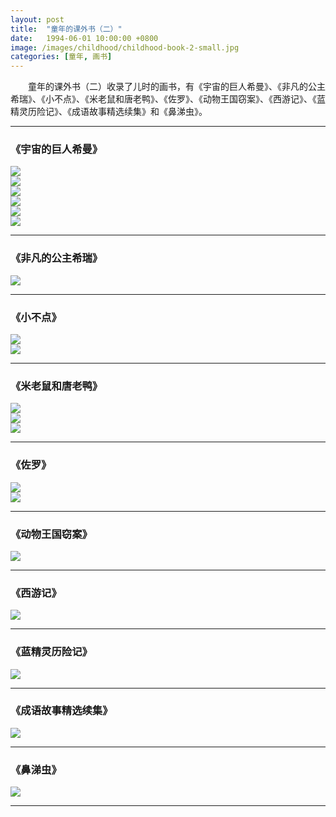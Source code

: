 ```yaml
---
layout: post
title:  "童年的课外书（二）"
date:   1994-06-01 10:00:00 +0800
image: /images/childhood/childhood-book-2-small.jpg
categories: [童年, 画书]
---
```


　　童年的课外书（二）收录了儿时的画书，有《宇宙的巨人希曼》、《非凡的公主希瑞》、《小不点》、《米老鼠和唐老鸭》、《佐罗》、《动物王国窃案》、《西游记》、《蓝精灵历险记》、《成语故事精选续集》和《鼻涕虫》。

------

<h3>《宇宙的巨人希曼》</h3>

<div class="row">
    <div class="col-md-4">
        <a href="{{site.baseurl}}/images/childhood/宇宙的巨人希曼13.jpg" target="_blank">
            <img class="thumbnail" src="{{site.baseurl}}/images/childhood/宇宙的巨人希曼13_s.jpg">
        </a>
    </div>
    <div class="col-md-4">
        <a href="{{site.baseurl}}/images/childhood/宇宙的巨人希曼14.jpg" target="_blank">
            <img class="thumbnail" src="{{site.baseurl}}/images/childhood/宇宙的巨人希曼14_s.jpg">
        </a>
    </div>
    <div class="col-md-4">
        <a href="{{site.baseurl}}/images/childhood/宇宙的巨人希曼15.jpg" target="_blank">
            <img class="thumbnail" src="{{site.baseurl}}/images/childhood/宇宙的巨人希曼15_s.jpg">
        </a>
    </div>
</div>
<div class="row">
    <div class="col-md-4">
        <a href="{{site.baseurl}}/images/childhood/宇宙的巨人希曼16.jpg" target="_blank">
            <img class="thumbnail" src="{{site.baseurl}}/images/childhood/宇宙的巨人希曼16_s.jpg">
        </a>
    </div>
    <div class="col-md-4">
        <a href="{{site.baseurl}}/images/childhood/宇宙的巨人希曼17.jpg" target="_blank">
            <img class="thumbnail" src="{{site.baseurl}}/images/childhood/宇宙的巨人希曼17_s.jpg">
        </a>
    </div>
    <div class="col-md-4">
        <a href="{{site.baseurl}}/images/childhood/宇宙的巨人希曼18.jpg" target="_blank">
            <img class="thumbnail" src="{{site.baseurl}}/images/childhood/宇宙的巨人希曼18_s.jpg">
        </a>
    </div>
</div>

------

<h3>《非凡的公主希瑞》</h3>

<div class="row">
    <div class="col-md-6">
        <a href="{{site.baseurl}}/images/childhood/非凡的公主希瑞2.jpg" target="_blank">
            <img class="thumbnail" src="{{site.baseurl}}/images/childhood/非凡的公主希瑞2_s.jpg">
        </a>
    </div>
    <div class="col-md-6">
    </div>
</div>

------

<h3>《小不点》</h3>

<div class="row">
    <div class="col-md-6">
        <a href="{{site.baseurl}}/images/childhood/小不点 古城遗址.jpg" target="_blank">
            <img class="thumbnail" src="{{site.baseurl}}/images/childhood/小不点 古城遗址_s.jpg">
        </a>
    </div>
    <div class="col-md-6">
        <a href="{{site.baseurl}}/images/childhood/小不点 紧急警报.jpg" target="_blank">
            <img class="thumbnail" src="{{site.baseurl}}/images/childhood/小不点 紧急警报_s.jpg">
        </a>
    </div>
</div>

------

<h3>《米老鼠和唐老鸭》</h3>

<div class="row">
    <div class="col-md-4">
        <a href="{{site.baseurl}}/images/childhood/米老鼠1.jpg" target="_blank">
            <img class="thumbnail" src="{{site.baseurl}}/images/childhood/米老鼠1_s.jpg">
        </a>
    </div>
    <div class="col-md-4">
        <a href="{{site.baseurl}}/images/childhood/米老鼠2.jpg" target="_blank">
            <img class="thumbnail" src="{{site.baseurl}}/images/childhood/米老鼠2_s.jpg">
        </a>
    </div>
    <div class="col-md-4">
        <a href="{{site.baseurl}}/images/childhood/唐老鸭1.jpg" target="_blank">
            <img class="thumbnail" src="{{site.baseurl}}/images/childhood/唐老鸭1_s.jpg">
        </a>
    </div>
</div>

------

<h3>《佐罗》</h3>

<div class="row">
    <div class="col-md-6">
        <a href="{{site.baseurl}}/images/childhood/佐罗1.jpg" target="_blank">
            <img class="thumbnail" src="{{site.baseurl}}/images/childhood/佐罗1_s.jpg">
        </a>
    </div>
    <div class="col-md-6">
        <a href="{{site.baseurl}}/images/childhood/佐罗2.jpg" target="_blank">
            <img class="thumbnail" src="{{site.baseurl}}/images/childhood/佐罗2_s.jpg">
        </a>
    </div>
</div>

------

<h3>《动物王国窃案》</h3>

<div class="row">
    <div class="col-md-6">
        <a href="{{site.baseurl}}/images/childhood/动物王国窃案1.jpg" target="_blank">
            <img class="thumbnail" src="{{site.baseurl}}/images/childhood/动物王国窃案1_s.jpg">
        </a>
    </div>
    <div class="col-md-6">
    </div>
</div>

------

<h3>《西游记》</h3>

<div class="row">
    <div class="col-md-6">
        <a href="{{site.baseurl}}/images/childhood/西游记.jpg" target="_blank">
            <img class="thumbnail" src="{{site.baseurl}}/images/childhood/西游记_s.jpg">
        </a>
    </div>
    <div class="col-md-6">
    </div>
</div>

------

<h3>《蓝精灵历险记》</h3>

<div class="row">
    <div class="col-md-6">
        <a href="{{site.baseurl}}/images/childhood/蓝精灵历险记.jpg" target="_blank">
            <img class="thumbnail" src="{{site.baseurl}}/images/childhood/蓝精灵历险记_s.jpg">
        </a>
    </div>
    <div class="col-md-6">
    </div>
</div>

------

<h3>《成语故事精选续集》</h3>

<div class="row">
    <div class="col-md-6">
        <a href="{{site.baseurl}}/images/childhood/成语故事精选续集.jpg" target="_blank">
            <img class="thumbnail" src="{{site.baseurl}}/images/childhood/成语故事精选续集_s.jpg">
        </a>
    </div>
    <div class="col-md-6">
    </div>
</div>

------

<h3>《鼻涕虫》</h3>

<div class="row">
    <div class="col-md-6">
        <a href="{{site.baseurl}}/images/childhood/鼻涕虫.jpg" target="_blank">
            <img class="thumbnail" src="{{site.baseurl}}/images/childhood/鼻涕虫_s.jpg">
        </a>
    </div>
    <div class="col-md-6">
    </div>
</div>

------